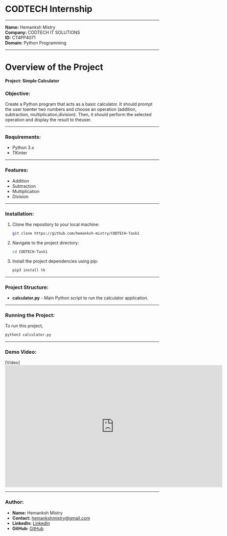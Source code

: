 # CODTECH Internship

---

**Name:** Hemanksh Mistry<br>
**Company:** CODTECH IT SOLUTIONS<br>
**ID:** CT4PP4071<br>
**Domain:** Python Programming<br>

---

# Overview of the Project

**Project: Simple Calculator**<br>

### Objective: <br>

Create a Python program that acts as a basic calculator. It should prompt the user toenter two numbers and choose an operation (addition, subtraction, multiplication,division). Then, it should perform the selected operation and display the result to theuser.

---

### Requirements: <br>

- Python 3.x
- TKinter

---

### Features: <br>

- Addition
- Subtraction
- Multiplication
- Division

---

### Installation: <br>

1. Clone the repository to your local machine:

   ```bash
   git clone https://github.com/hemanksh-mistry/CODTECH-Task1
   ```

2. Navigate to the project directory:

   ```bash
   cd CODTECH-Task1
   ```

3. Install the project dependencies using pip:
   ```bash
   pip3 install tk
   ```

---

### Project Structure: <br>

- **calculator.py** - Main Python script to run the calculator application.

---

### Running the Project: <br>

To run this project,

```bash
python3 calculator.py
```

---

### Demo Video: <br>
[Video]<iframe src="https://www.linkedin.com/embed/feed/update/urn:li:ugcPost:7222845249037955072?compact=1" height="399" width="710" frameborder="0" allowfullscreen="" title="Embedded post"></iframe>

---

### Author: <br>

- **Name:** Hemanksh Mistry<br>
- **Contact:** hemankshmistry@gmail.com
- **LinkedIn:** [LinkedIn](https://www.linkedin.com/in/hemankshmistry/)
- **GitHub:** [GitHub](https://www.github.com/hemanksh-mistry)
